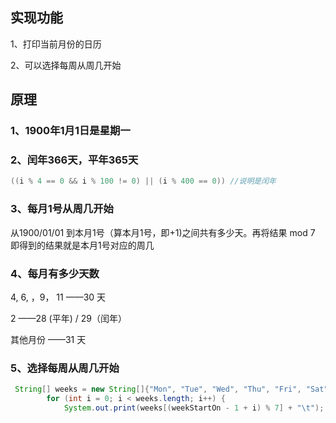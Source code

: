 ## 实现功能
1、打印当前月份的日历

2、可以选择每周从周几开始

## 原理
### 1、1900年1月1日是星期一

### 2、闰年366天，平年365天
```java
((i % 4 == 0 && i % 100 != 0) || (i % 400 == 0)) //说明是闰年
```

### 3、每月1号从周几开始
从1900/01/01 到本月1号（算本月1号，即+1)之间共有多少天。再将结果 mod 7 即得到的结果就是本月1号对应的周几

### 4、每月有多少天数
4, 6, ，9， 11   ——30 天

2               ——28 (平年) / 29（闰年）

其他月份          ——31 天

### 5、选择每周从周几开始
```java
 String[] weeks = new String[]{"Mon", "Tue", "Wed", "Thu", "Fri", "Sat", "Sun"};
        for (int i = 0; i < weeks.length; i++) {
            System.out.print(weeks[(weekStartOn - 1 + i) % 7] + "\t");
```